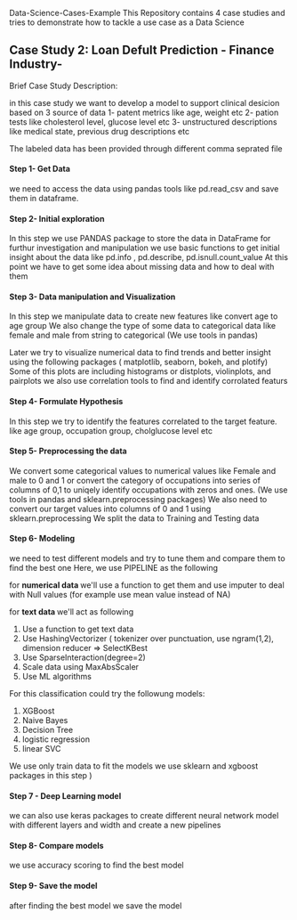  Data-Science-Cases-Example
This Repository contains 4 case studies and tries to demonstrate how to tackle a use case as a Data Science

<h2> Case Study 2: Loan Defult Prediction - Finance Industry- </h2>

Brief Case Study Description:

in this case study we want to develop a model to support clinical desicion based on 3 source of data 
1- patent metrics like age, weight etc
2- pation tests like cholesterol level, glucose level etc
3- unstructured descriptions like medical state, previous drug descriptions etc

The labeled data has been provided through different comma seprated file 

<h4> Step 1- Get Data </h4>

we need to access the data using pandas tools like pd.read_csv and save them in dataframe.

<h4> Step 2- Initial exploration </h4>

In this step we use PANDAS package to store the data in DataFrame for furthur investigation and manipulation
we use basic functions to get initial insight about the data like pd.info , pd.describe, pd.isnull.count_value 
At this point we have to get some idea about missing data and how to deal with them

<h4> Step 3- Data manipulation and Visualization </h4>

In this step we manipulate data to create new features like convert age to age group
We also change the type of some data to categorical data like female and male from string to categorical (We use tools in pandas)

Later we try to visualize  numerical data to find trends and better insight using the following packages ( matplotlib, seaborn, bokeh, 
and plotify)
Some of this plots are including histograms or distplots, violinplots, and pairplots we also use correlation tools to find and identify 
corrolated featurs 


<h4> Step 4- Formulate Hypothesis </h4>

In this step we try to identify the features correlated to the target feature. like age group, occupation group, cholglucose level etc


<h4> Step 5- Preprocessing the data </h4>

We convert some categorical values to numerical values like Female and male to 0 and 1  or convert the category of occupations 
into series of columns of 0,1 to uniqely identify occupations with zeros and ones. 
(We use tools in pandas and sklearn.preprocessing packages)
We also need to convert our target values  into columns of 0 and 1 using sklearn.preprocessing
We split the data to Training and Testing data 

<h4> Step 6- Modeling </h4>

we need to test different models and try to tune them and compare them to find the best one
Here, we use PIPELINE as the following

for <b> numerical data </b>  we'll use a function to get them and use imputer to deal with Null values 
(for example use mean value instead of NA)

for <b> text data </b> we'll act as following
<ol>
<li> Use a function to get text data </li> 
<li> Use HashingVectorizer ( tokenizer over punctuation, use ngram(1,2), dimension reducer => SelectKBest </li>
<li> Use SparseInteraction(degree=2) </li>
<li> Scale data using MaxAbsScaler </li>
<li> Use ML algorithms </li>
</ol>
For this classification could try the followung models:       
  
 <ol>
<li> XGBoost  </li> 
<li> Naive Bayes </li> 
<li>  Decision Tree </li> 
<li>  logistic regression </li> 
<li>  linear SVC </li> 

</ol>

                                                              
 We use only train data to fit the models
 we use sklearn and xgboost packages in this step )
 
<h4> Step 7 - Deep Learning model </h4>
 
 we can also use keras packages to create different neural network model with different layers and width and create a new pipelines 
 
<h4> Step 8- Compare models </h4>
 
we use accuracy scoring to find the best model 

<h4> Step 9- Save the model </h4>

after finding the best model we save the model 







